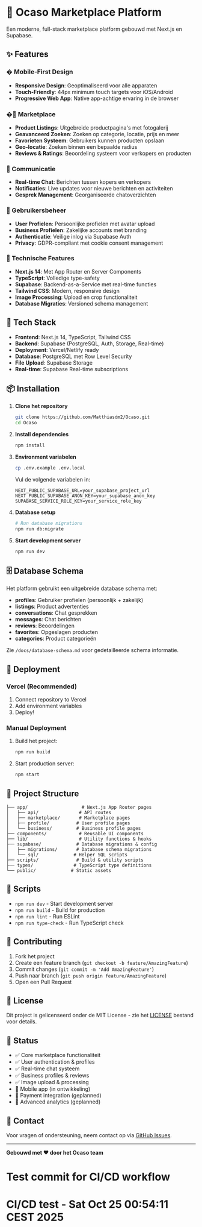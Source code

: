 # 🏪 Ocaso Marketplace Platform

Een moderne, full-stack marketplace platform gebouwd met Next.js en Supabase.

## ✨ Features

### � Mobile-First Design

- **Responsive Design**: Geoptimaliseerd voor alle apparaten
- **Touch-Friendly**: 44px minimum touch targets voor iOS/Android
- **Progressive Web App**: Native app-achtige ervaring in de browser

### �🛒 Marketplace

- **Product Listings**: Uitgebreide productpagina's met fotogalerij
- **Geavanceerd Zoeken**: Zoeken op categorie, locatie, prijs en meer
- **Favorieten Systeem**: Gebruikers kunnen producten opslaan
- **Geo-locatie**: Zoeken binnen een bepaalde radius
- **Reviews & Ratings**: Beoordeling systeem voor verkopers en producten

### 💬 Communicatie

- **Real-time Chat**: Berichten tussen kopers en verkopers
- **Notificaties**: Live updates voor nieuwe berichten en activiteiten
- **Gesprek Management**: Georganiseerde chatoverzichten

### 👥 Gebruikersbeheer

- **User Profielen**: Persoonlijke profielen met avatar upload
- **Business Profielen**: Zakelijke accounts met branding
- **Authenticatie**: Veilige inlog via Supabase Auth
- **Privacy**: GDPR-compliant met cookie consent management

### 🔧 Technische Features

- **Next.js 14**: Met App Router en Server Components
- **TypeScript**: Volledige type-safety
- **Supabase**: Backend-as-a-Service met real-time functies
- **Tailwind CSS**: Modern, responsive design
- **Image Processing**: Upload en crop functionaliteit
- **Database Migraties**: Versioned schema management

## 🚀 Tech Stack

- **Frontend**: Next.js 14, TypeScript, Tailwind CSS
- **Backend**: Supabase (PostgreSQL, Auth, Storage, Real-time)
- **Deployment**: Vercel/Netlify ready
- **Database**: PostgreSQL met Row Level Security
- **File Upload**: Supabase Storage
- **Real-time**: Supabase Real-time subscriptions

## 📦 Installation

1. **Clone het repository**

   ```bash
   git clone https://github.com/Matthiasdm2/Ocaso.git
   cd Ocaso
   ```

2. **Install dependencies**

   ```bash
   npm install
   ```

3. **Environment variabelen**

   ```bash
   cp .env.example .env.local
   ```

   Vul de volgende variabelen in:

   ```env
   NEXT_PUBLIC_SUPABASE_URL=your_supabase_project_url
   NEXT_PUBLIC_SUPABASE_ANON_KEY=your_supabase_anon_key
   SUPABASE_SERVICE_ROLE_KEY=your_service_role_key
   ```

4. **Database setup**

   ```bash
   # Run database migrations
   npm run db:migrate
   ```

5. **Start development server**
   ```bash
   npm run dev
   ```

## 🗄️ Database Schema

Het platform gebruikt een uitgebreide database schema met:

- **profiles**: Gebruiker profielen (persoonlijk + zakelijk)
- **listings**: Product advertenties
- **conversations**: Chat gesprekken
- **messages**: Chat berichten
- **reviews**: Beoordelingen
- **favorites**: Opgeslagen producten
- **categories**: Product categorieën

Zie `/docs/database-schema.md` voor gedetailleerde schema informatie.

## 🚀 Deployment

### Vercel (Recommended)

1. Connect repository to Vercel
2. Add environment variables
3. Deploy!

### Manual Deployment

1. Build het project:

   ```bash
   npm run build
   ```

2. Start production server:
   ```bash
   npm start
   ```

## 📁 Project Structure

```
├── app/                    # Next.js App Router pages
│   ├── api/               # API routes
│   ├── marketplace/       # Marketplace pages
│   ├── profile/          # User profile pages
│   └── business/         # Business profile pages
├── components/            # Reusable UI components
├── lib/                   # Utility functions & hooks
├── supabase/             # Database migrations & config
│   ├── migrations/       # Database schema migrations
│   └── sql/             # Helper SQL scripts
├── scripts/              # Build & utility scripts
├── types/               # TypeScript type definitions
└── public/             # Static assets
```

## 🔧 Scripts

- `npm run dev` - Start development server
- `npm run build` - Build for production
- `npm run lint` - Run ESLint
- `npm run type-check` - Run TypeScript check

## 🤝 Contributing

1. Fork het project
2. Create een feature branch (`git checkout -b feature/AmazingFeature`)
3. Commit changes (`git commit -m 'Add AmazingFeature'`)
4. Push naar branch (`git push origin feature/AmazingFeature`)
5. Open een Pull Request

## 📝 License

Dit project is gelicenseerd onder de MIT License - zie het [LICENSE](LICENSE) bestand voor details.

## 🎯 Status

- ✅ Core marketplace functionaliteit
- ✅ User authentication & profiles
- ✅ Real-time chat systeem
- ✅ Business profiles & reviews
- ✅ Image upload & processing
- 🔄 Mobile app (in ontwikkeling)
- 🔄 Payment integration (geplanned)
- 🔄 Advanced analytics (geplanned)

## 📧 Contact

Voor vragen of ondersteuning, neem contact op via [GitHub Issues](https://github.com/Matthiasdm2/Ocaso/issues).

---

**Gebouwd met ❤️ door het Ocaso team**
# Test commit for CI/CD workflow
# CI/CD test - Sat Oct 25 00:54:11 CEST 2025
